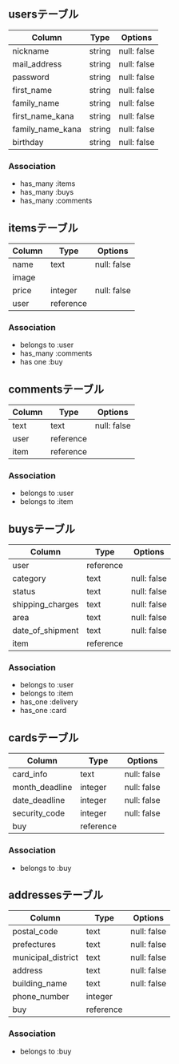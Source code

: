 ## usersテーブル

| Column           | Type   | Options     |
| ---------------- | ------ | ------------|
| nickname         | string | null: false |
| mail_address     | string | null: false |
| password         | string | null: false |
| first_name       | string | null: false |
| family_name      | string | null: false |
| first_name_kana  | string | null: false |
| family_name_kana | string | null: false |
| birthday         | string | null: false |

### Association
- has_many :items
- has_many :buys
- has_many :comments


## itemsテーブル

| Column      | Type      | Options     |
| ----------- | --------- | ------------|
| name        | text      | null: false |
| image       |           |             |
| price       | integer   | null: false |
| user        | reference |             |

### Association
- belongs to :user
- has_many :comments
- has one :buy

## commentsテーブル

| Column      | Type      | Options     |
| ----------- | --------- | ------------|
| text        | text      | null: false |
| user        | reference |             |
| item        | reference |             |

### Association
- belongs to :user
- belongs to :item

## buysテーブル

| Column           | Type        | Options     |
| ---------------- | ----------- | ------------|
| user             | reference   |             |
| category         | text        | null: false |
| status           | text        | null: false |
| shipping_charges | text        | null: false |
| area             | text        | null: false |
| date_of_shipment | text        | null: false |
| item             | reference   |             |

### Association
- belongs to :user
- belongs to :item
- has_one :delivery
- has_one :card

## cardsテーブル

| Column         | Type        | Options     |
| -------------- | ----------- | ------------|
| card_info      | text        | null: false |
| month_deadline | integer     | null: false |
| date_deadline  | integer     | null: false |
| security_code  | integer     | null: false |
| buy            | reference   |             |

### Association
- belongs to :buy

## addressesテーブル

| Column             | Type        | Options     |
| ------------------ | ----------- | ------------|
| postal_code        | text        | null: false |
| prefectures        | text        | null: false |
| municipal_district | text        | null: false |
| address            | text        | null: false |
| building_name      | text        | null: false |
| phone_number       | integer     |             |
| buy                | reference   |             |


### Association
- belongs to :buy

